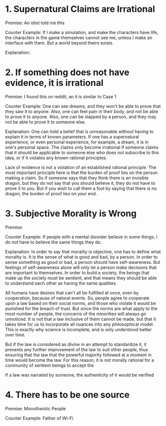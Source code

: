 # 1. Supernatural Claims are Irrational
Premise: An idiot told me this

Counter Example: If I make a simulation, and make the characters have life, the characters in the game themselves cannot see me, unless I make an interface with them. But a world beyond theirs exists.

Explanation:
# 2. If something does not have evidence, it is irrational
Premise: I found this on reddit, an it is similar to Case 1

Counter Example: One can see dreams, and they won't be able to prove that they saw it to anyone. Also, one can feel pain in their body, and not be able to prove it to anyone. Also, one can be slapped by a person, and they may not be able to prove it to someone else.

Explanation: One can hold a belief that is unreasonable without having to explain it in terms of known parameters. If one has a supernatural experience, or even personal experience, for example, a dream, it is in one's personal space. The claims only become irrational if someone claims that it should be applicable to someone else who does not subscribe to this idea, or if it violates any known rational principles.

Lack of evidence is not a violation of an established rational principle. The most important principle here is that the burden of proof lies on the person making a claim. So if someone says that they think there is an invisible dragon, but they do not say that you should believe it, they do not have to prove it to you. But if you wish to call them a fool by saying that there is no dragon, the burden of proof lies on your end.
# 3. Subjective Morality is Wrong
Premise: 

Counter Example: If people with a mental disorder believe in some things, I do not have to believe the same things they do.

Explanation: In order to say that morality is objective, one has to define what morality is. It is the sense of what is good and bad, by a person. In order to sense something as good or bad, a person should have self-awareness. But feelings of self-awareness alone will only let a person make decisions that are important to themselves. In order to build a society, the beings that make up the society must be sentient, and that means they should be able to understand each other as having the same qualities.

All humans have desires that can't all be fulfilled at once, even by cooperation, because of natural events. So, people agree to cooperate upon a law based on their social norms, and those who violate it would be punished for the breach of trust. But since the norms are what apply to the most number of people, the concerns of the minorities will always go unnoticed. It is not that a law inclusive of them cannot be made, but that it takes time for us to incorporate all nuances into any philosophical model. This is exactly why science is incomplete, and is only understood better over time.

But if the law is considered as divine in an attempt to standardize it, it prevents any further improvement of the law to suit other people, thus ensuring that the law that the powerful majority followed at a moment in time would become the law. For this reason, it is not morally rational for a community of sentient beings to accept the

If a law was narrated by someone, the authenticity of it would be verified 

# 4. There has to be one source
Premise: Monotheistic People

Counter Example: Father of Wi-Fi

